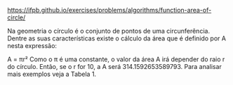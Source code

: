 https://ifpb.github.io/exercises/problems/algorithms/function-area-of-circle/

Na geometria o círculo é o conjunto de pontos de uma circunferência. Dentre as suas características existe o cálculo da área que é definido por A nesta expressão:

A = πr²
Como o π é uma constante, o valor da área A irá depender do raio r do círculo. Então, se o r for 10, a A será 314.1592653589793. Para analisar mais exemplos veja a Tabela 1.